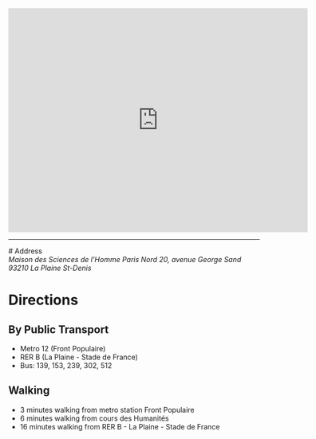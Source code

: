 <div class="row">
<div class="text-center">
  <iframe src="https://www.google.com/maps/embed/v1/place?key=AIzaSyAdWbm2DytayTodjiN4YEZfgdtpLIG-wj4&q=MSH Paris Nord" width="600" height="450" frameborder="0" style="border:0" allowfullscreen></iframe>
</div>
</div>

<hr/>

<span id="address"/>
# Address

<address>
Maison des Sciences de l'Homme Paris Nord 
20, avenue George Sand
93210 La Plaine St-Denis
</address>

# Directions

## By Public Transport

- Metro 12 (Front Populaire)
- RER B (La Plaine - Stade de France)
- Bus: 139, 153, 239, 302, 512

## Walking

- 3 minutes walking from metro station Front Populaire
- 6 minutes walking from cours des Humanités
- 16 minutes walking from RER B - La Plaine - Stade de France
